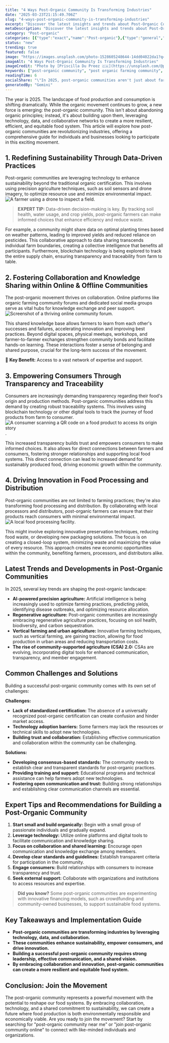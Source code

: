 ```yaml
---
title: "4 Ways Post-Organic Community Is Transforming Industries"
date: "2025-03-23T21:15:49.706Z"
slug: "4-ways-post-organic-community-is-transforming-industries"
excerpt: "Discover the latest insights and trends about Post-Organic Community. This comprehensive guide covers everything you need to know about Post-Organic Community in 2025."
metaDescription: "Discover the latest insights and trends about Post-Organic Community. This comprehensive guide covers everything you need to know about Post-Organic Commun..."
category: "Post-organic"
categories: [{"type":"exact","name":"Post-organic"},{"type":"general","name":"Social Sciences"},{"type":"medium","name":"Community Studies"},{"type":"specific","name":"Social Networks"},{"type":"niche","name":"Online Forums"}]
status: "new"
trending: true
featured: false
image: "https://images.unsplash.com/photo-1528605248644-14dd04022da1?q=85&w=1200&fit=max&fm=webp&auto=compress"
imageAlt: "4 Ways Post-Organic Community Is Transforming Industries"
imageCredit: "Photo by [Priscilla Du Preez 🇨🇦](https://unsplash.com/@priscilladupreez) on Unsplash"
keywords: ["post-organic community", "post organic farming community", "organic farming community forum", "build post-organic community", "post-organic community benefits", "how to create a post-organic community", "post-organic community marketing", "best post-organic community platforms", "post-organic community near me", "join post-organic community online"]
readingTime: 6
socialShare: "\"In 2025, post-organic communities aren't just about farming; they're building a data-driven, collaborative future for food, transforming entire industries in the process.\""
generatedBy: "Gemini"
---
```




The year is 2025.  The landscape of food production and consumption is shifting dramatically.  While the organic movement continues to grow, a new force is emerging: the post-organic community.  This isn't about abandoning organic principles; instead, it's about building upon them, leveraging technology, data, and collaborative networks to create a more resilient, efficient, and equitable food system.  This article will explore how post-organic communities are revolutionizing industries, offering a comprehensive guide for individuals and businesses looking to participate in this exciting movement.

## 1. Redefining Sustainability Through Data-Driven Practices

Post-organic communities are leveraging technology to enhance sustainability beyond the traditional organic certification.  This involves using precision agriculture techniques, such as soil sensors and drone imagery, to optimize resource use and minimize environmental impact.  ![A farmer using a drone to inspect a field](https://images.unsplash.com/photo-1522543558187-768b6df7c25c?q=85&w=1200&fit=max&fm=webp&auto=compress).

> **EXPERT TIP:**  Data-driven decision-making is key.  By tracking soil health, water usage, and crop yields, post-organic farmers can make informed choices that enhance efficiency and reduce waste.

For example, a community might share data on optimal planting times based on weather patterns, leading to improved yields and reduced reliance on pesticides.  This collaborative approach to data sharing transcends individual farm boundaries, creating a collective intelligence that benefits all participants.  Furthermore, blockchain technology is being explored to track the entire supply chain, ensuring transparency and traceability from farm to table.

## 2. Fostering Collaboration and Knowledge Sharing within Online & Offline Communities

The post-organic movement thrives on collaboration.  Online platforms like organic farming community forums and dedicated social media groups serve as vital hubs for knowledge exchange and peer support.  ![Screenshot of a thriving online community forum](https://images.unsplash.com/photo-1528605248644-14dd04022da1?q=85&w=1200&fit=max&fm=webp&auto=compress).

This shared knowledge base allows farmers to learn from each other's successes and failures, accelerating innovation and improving best practices.  Beyond digital spaces, physical meetups, workshops, and farmer-to-farmer exchanges strengthen community bonds and facilitate hands-on learning.  These interactions foster a sense of belonging and shared purpose, crucial for the long-term success of the movement.

🔑 **Key Benefit:** Access to a vast network of expertise and support.

## 3. Empowering Consumers Through Transparency and Traceability

Consumers are increasingly demanding transparency regarding their food's origin and production methods.  Post-organic communities address this demand by creating robust traceability systems.  This involves using blockchain technology or other digital tools to track the journey of food products from farm to consumer.  ![A consumer scanning a QR code on a food product to access its origin story](https://images.unsplash.com/photo-1520857014576-2c4f4c972b57?q=85&w=1200&fit=max&fm=webp&auto=compress).

This increased transparency builds trust and empowers consumers to make informed choices.  It also allows for direct connections between farmers and consumers, fostering stronger relationships and supporting local food systems.  This direct connection can lead to increased demand for sustainably produced food, driving economic growth within the community.

## 4. Driving Innovation in Food Processing and Distribution

Post-organic communities are not limited to farming practices; they're also transforming food processing and distribution.  By collaborating with local processors and distributors, post-organic farmers can ensure that their products reach consumers with minimal environmental impact.  ![A local food processing facility](https://images.unsplash.com/photo-1529209076408-5a115ec9f1c6?q=85&w=1200&fit=max&fm=webp&auto=compress).

This might involve exploring innovative preservation techniques, reducing food waste, or developing new packaging solutions.  The focus is on creating a closed-loop system, minimizing waste and maximizing the value of every resource.  This approach creates new economic opportunities within the community, benefiting farmers, processors, and distributors alike.

## Latest Trends and Developments in Post-Organic Communities

In 2025, several key trends are shaping the post-organic landscape:

* **AI-powered precision agriculture:**  Artificial intelligence is being increasingly used to optimize farming practices, predicting yields, identifying disease outbreaks, and optimizing resource allocation.
* **Regenerative agriculture:**  Post-organic communities are increasingly embracing regenerative agriculture practices, focusing on soil health, biodiversity, and carbon sequestration.
* **Vertical farming and urban agriculture:**  Innovative farming techniques, such as vertical farming, are gaining traction, allowing for food production in urban areas and reducing transportation costs.
* **The rise of community-supported agriculture (CSA) 2.0:**  CSAs are evolving, incorporating digital tools for enhanced communication, transparency, and member engagement.

## Common Challenges and Solutions

Building a successful post-organic community comes with its own set of challenges:

**Challenges:**

* **Lack of standardized certification:**  The absence of a universally recognized post-organic certification can create confusion and hinder market access.
* **Technology adoption barriers:**  Some farmers may lack the resources or technical skills to adopt new technologies.
* **Building trust and collaboration:**  Establishing effective communication and collaboration within the community can be challenging.

**Solutions:**

* **Developing consensus-based standards:**  The community needs to establish clear and transparent standards for post-organic practices.
* **Providing training and support:**  Educational programs and technical assistance can help farmers adopt new technologies.
* **Fostering open communication and trust:**  Building strong relationships and establishing clear communication channels are essential.

## Expert Tips and Recommendations for Building a Post-Organic Community

1. **Start small and build organically:** Begin with a small group of passionate individuals and gradually expand.
2. **Leverage technology:**  Utilize online platforms and digital tools to facilitate communication and knowledge sharing.
3. **Focus on collaboration and shared learning:**  Encourage open communication and knowledge exchange among members.
4. **Develop clear standards and guidelines:**  Establish transparent criteria for participation in the community.
5. **Engage consumers:**  Build relationships with consumers to increase transparency and trust.
6. **Seek external support:**  Collaborate with organizations and institutions to access resources and expertise.

> **Did you know?**  Some post-organic communities are experimenting with innovative financing models, such as crowdfunding and community-owned businesses, to support sustainable food systems.

## Key Takeaways and Implementation Guide

* **Post-organic communities are transforming industries by leveraging technology, data, and collaboration.**
* **These communities enhance sustainability, empower consumers, and drive innovation.**
* **Building a successful post-organic community requires strong leadership, effective communication, and a shared vision.**
* **By embracing collaboration and innovation, post-organic communities can create a more resilient and equitable food system.**

## Conclusion: Join the Movement

The post-organic community represents a powerful movement with the potential to reshape our food systems. By embracing collaboration, technology, and a shared commitment to sustainability, we can create a future where food production is both environmentally responsible and economically viable.  Are you ready to join the movement?  Start by searching for "post-organic community near me" or "join post-organic community online" to connect with like-minded individuals and organizations.


